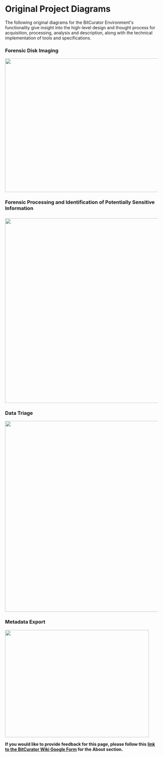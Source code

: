 # **Original Project Diagrams**

The following original diagrams for the BitCurator Environment's
functionality give insight into the high-level design and thought
process for acquisition, processing, analysis and description, along
with the technical implementation of tools and specifications.

### **Forensic Disk Imaging**

<img src="./media/image1.png"
style="width:5.28125in;height:4.58333in" />

###  

### **Forensic Processing and Identification of Potentially Sensitive Information**

### <img src="./media/image2.png" style="width:6.5in;height:6.33333in" />

###  

### **Data Triage**

<img src="./media/image4.png" style="width:6.5in;height:6.54167in" />

### **Metadata Export**

<img src="./media/image3.png" style="width:4.9375in;height:3.67708in" />

**If you would like to provide feedback for this page, please follow
this** **[<u>link to the BitCurator Wiki Google
Form</u>](https://docs.google.com/forms/d/e/1FAIpQLSf-CPGSFB4809-SZU-ZtqYPFNvSZ2xBbBOfgcRdCdx9bast9A/viewform?usp=sf_link)
for the About section.**
